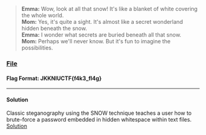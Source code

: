 > **Emma:** Wow, look at all that snow! It's like a blanket of white covering the whole world.  
> **Mom:** Yes, it's quite a sight. It's almost like a secret wonderland hidden beneath the snow.  
> **Emma:** I wonder what secrets are buried beneath all that snow.  
> **Mom:** Perhaps we'll never know. But it's fun to imagine the possibilities.

### [File](https://drive.google.com/file/d/142K_gLVJ7a41yOVftLvXRfN6IxGtR89c/view?usp=sharing)

#### **Flag Format**:  **JKKNIUCTF{f4k3_fl4g}**

---
#### Solution
Classic steganography using the SNOW technique teaches a user how to brute-force a password embedded in hidden whitespace within text files.
[Solution](solution.md)
